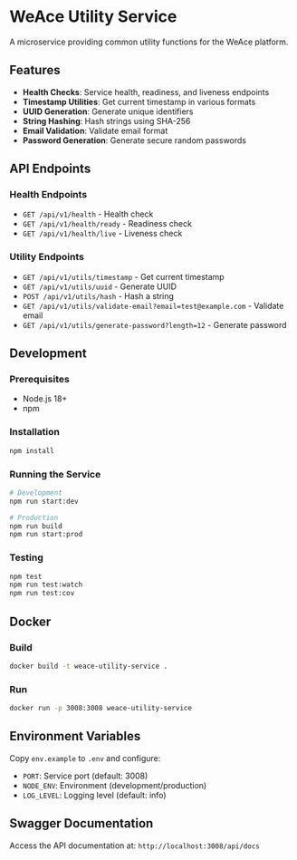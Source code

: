 # WeAce Utility Service

A microservice providing common utility functions for the WeAce platform.

## Features

- **Health Checks**: Service health, readiness, and liveness endpoints
- **Timestamp Utilities**: Get current timestamp in various formats
- **UUID Generation**: Generate unique identifiers
- **String Hashing**: Hash strings using SHA-256
- **Email Validation**: Validate email format
- **Password Generation**: Generate secure random passwords

## API Endpoints

### Health Endpoints
- `GET /api/v1/health` - Health check
- `GET /api/v1/health/ready` - Readiness check
- `GET /api/v1/health/live` - Liveness check

### Utility Endpoints
- `GET /api/v1/utils/timestamp` - Get current timestamp
- `GET /api/v1/utils/uuid` - Generate UUID
- `POST /api/v1/utils/hash` - Hash a string
- `GET /api/v1/utils/validate-email?email=test@example.com` - Validate email
- `GET /api/v1/utils/generate-password?length=12` - Generate password

## Development

### Prerequisites
- Node.js 18+
- npm

### Installation
```bash
npm install
```

### Running the Service
```bash
# Development
npm run start:dev

# Production
npm run build
npm run start:prod
```

### Testing
```bash
npm test
npm run test:watch
npm run test:cov
```

## Docker

### Build
```bash
docker build -t weace-utility-service .
```

### Run
```bash
docker run -p 3008:3008 weace-utility-service
```

## Environment Variables

Copy `env.example` to `.env` and configure:

- `PORT`: Service port (default: 3008)
- `NODE_ENV`: Environment (development/production)
- `LOG_LEVEL`: Logging level (default: info)

## Swagger Documentation

Access the API documentation at: `http://localhost:3008/api/docs` 